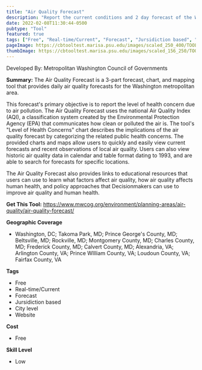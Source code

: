```yaml
---
title: "Air Quality Forecast"
description: "Report the current conditions and 2 day forecast of the Washington D.C. Air Quality"
date: 2022-02-08T11:30:44-0500
pubtype: "Tool"
featured: true
tags: ["Free", "Real-time/Current", "Forecast", "Jursidiction based", "City level", "Website"]
pageImage: https://cbtooltest.marisa.psu.edu/images/scaled_250_400/TOOLID_46.0_ScreenCapture-1.png
thumbImage: https://cbtooltest.marisa.psu.edu/images/scaled_156_250/TOOLID_46.0_ScreenCapture-1.png
---
```

Developed By: Metropolitan Washington Council of Governments

**Summary:** The Air Quality Forecast is a 3-part forecast, chart, and mapping tool that provides daily air quality forecasts for the Washington metropolitan area.

This forecast's primary objective is to report the level of health concern due to air pollution. The Air Quality Forecast uses the national Air Quality Index (AQI), a classification system created by the Environmental Protection Agency (EPA) that communicates how clean or polluted the air is. The tool's "Level of Health Concerns" chart describes the implications of the air quality forecast by categorizing the related public health concerns. The provided charts and maps allow users to quickly and easily view current forecasts and recent observations of local air quality. Users can also view historic air quality data in calendar and table format dating to 1993, and are able to search for forecasts for specific locations.

The Air Quality Forecast also provides links to educational resources that users can use to learn what factors affect air quality, how air quality affects human health, and policy approaches that Decisionmakers can use to improve air quality and human health. 

__**Get This Tool:**__ https://www.mwcog.org/environment/planning-areas/air-quality/air-quality-forecast/


__**Geographic Coverage**__
- Washington, DC; Takoma Park, MD; Prince George's County, MD; Beltsville, MD; Rockville, MD; Montgomery County, MD; Charles County, MD; Frederick County, MD; Calvert County, MD; Alexandria, VA; Arlington County, VA; Prince WIlliam County, VA; Loudoun County, VA; Fairfax County, VA

__**Tags**__
-  Free
-  Real-time/Current
-  Forecast
-  Jursidiction based
-  City level
-  Website

__**Cost**__
- Free

__**Skill Level**__
- Low
